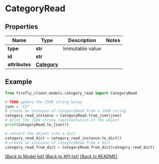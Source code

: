 # CategoryRead


## Properties

Name | Type | Description | Notes
------------ | ------------- | ------------- | -------------
**type** | **str** | Immutable value | 
**id** | **str** |  | 
**attributes** | [**Category**](Category.md) |  | 

## Example

```python
from firefly_client.models.category_read import CategoryRead

# TODO update the JSON string below
json = "{}"
# create an instance of CategoryRead from a JSON string
category_read_instance = CategoryRead.from_json(json)
# print the JSON string representation of the object
print(CategoryRead.to_json())

# convert the object into a dict
category_read_dict = category_read_instance.to_dict()
# create an instance of CategoryRead from a dict
category_read_from_dict = CategoryRead.from_dict(category_read_dict)
```
[[Back to Model list]](../README.md#documentation-for-models) [[Back to API list]](../README.md#documentation-for-api-endpoints) [[Back to README]](../README.md)


